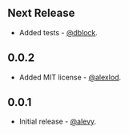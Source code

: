 Next Release
------------

* Added tests - [@dblock](https://github.com/dblock).

0.0.2
-----

* Added MIT license - [@alexlod](https://github.com/alexlod).

0.0.1
-----

* Initial release - [@alevy](https://github.com/alevy).
